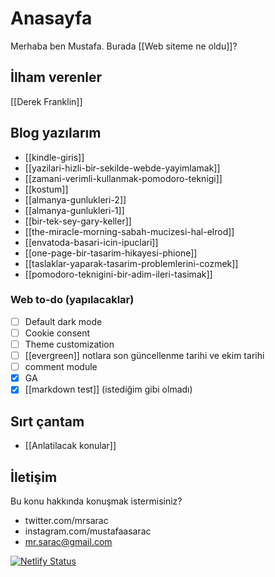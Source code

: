 # Anasayfa

Merhaba ben Mustafa.
Burada  [[Web siteme ne oldu]]?

## İlham verenler
[[Derek Franklin]]
## Blog yazılarım
- [[kindle-giris]]
- [[yazilari-hizli-bir-sekilde-webde-yayimlamak]]
- [[zamani-verimli-kullanmak-pomodoro-teknigi]]
- [[kostum]]
- [[almanya-gunlukleri-2]]
- [[almanya-gunlukleri-1]]
- [[bir-tek-sey-gary-keller]]
- [[the-miracle-morning-sabah-mucizesi-hal-elrod]]
- [[envatoda-basari-icin-ipuclari]]
- [[one-page-bir-tasarim-hikayesi-phione]]
- [[taslaklar-yaparak-tasarim-problemlerini-cozmek]]
- [[pomodoro-teknigini-bir-adim-ileri-tasimak]]
### Web to-do (yapılacaklar)
- [ ] Default dark mode
- [ ] Cookie consent
- [ ] Theme customization
- [ ] [[evergreen]] notlara son güncellenme tarihi ve ekim tarihi
- [ ] comment module
- [x] GA
- [x] [[markdown test]] (istediğim gibi olmadı)
## Sırt çantam
- [[Anlatilacak konular]]
## İletişim
Bu konu hakkında konuşmak istermisiniz?
- twitter.com/mrsarac
- instagram.com/mustafaasarac
- mr.sarac@gmail.com
  

  
[![Netlify Status](https://api.netlify.com/api/v1/badges/ce005a00-4fde-4ede-abfe-1f59285ae3bb/deploy-status)](https://app.netlify.com/sites/mustafasarac/deploys)
